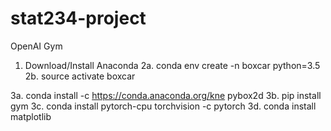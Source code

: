# stat234-project
OpenAI Gym

1. Download/Install Anaconda
2a. conda env create -n boxcar python=3.5
2b. source activate boxcar

3a. conda install -c https://conda.anaconda.org/kne pybox2d
3b. pip install gym
3c. conda install pytorch-cpu torchvision -c pytorch
3d. conda install matplotlib

